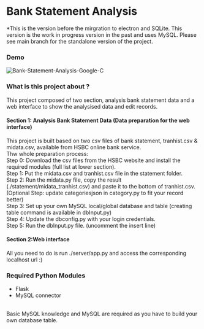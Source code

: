 # Bank Statement Analysis

*This is the version before the mirgration to electron and SQLite. This version is the work in progress version in the past and uses MySQL. Please see main branch for the standalone version of the project.
### Demo


![Bank-Statement-Analysis-Google-C](https://user-images.githubusercontent.com/47830627/100645907-4216b600-3335-11eb-8e50-2667702b5a6a.gif)


<h3> What is this project about ? </h3>
This project composed of two section, analysis bank statement data and a web interface to show the analysised data and edit records.
<br>
<h4>Section 1: Analysis Bank Statement Data (Data preparation for the web interface)</h4>
This project is built based on two csv files of bank statement, tranhist.csv & midata.csv, available from HSBC online bank service. <br>
Thw whole preparation process:<br>
Step 0: Download the csv files from the HSBC website and install the required modules (full list at lower section).<br>
Step 1: Put the midata.csv and tranhist.csv file in the statement folder.<br>
Step 2: Run the midata.py file, copy the result (./statement/midata_tranhist.csv) and paste it to the bottom of tranhist.csv.<br>
(Optional Step: update categoriesjson in category.py to fit your record better)<br> 
Step 3: Set up your own MySQL local/global database and table (creating table command is available in dbInput.py) <br>
Step 4: Update the dbconfig.py with your login credentials.<br>
Step 5: Run the dbInput.py file. (uncomment the insert line)<br>


<h4> Section 2:Web interface</h4>
All you need to do is run ./server/app.py and access the corresponding localhost url :) <br>

<h3>Required Python Modules </h3>
<ul><li>Flask</li>
<li>MySQL connector</li></ul><br>
Basic MySQL knowledge and MySQL are required as you have to build your own database table. 

